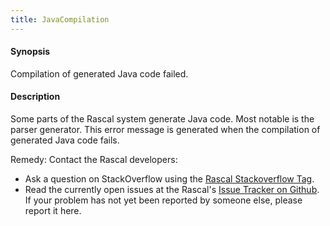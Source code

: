 ```yaml
---
title: JavaCompilation
---
```


#### Synopsis

Compilation of generated Java code failed.

#### Description

Some parts of the Rascal system generate Java code. Most notable is the parser generator.
This error message is generated when the compilation of generated Java code fails.

Remedy: Contact the Rascal developers:

*  Ask a question on StackOverflow using the [Rascal Stackoverflow Tag](http://stackoverflow.com/questions/tagged/rascal).
*  Read the currently open issues at the Rascal's [Issue Tracker on Github](https://github.com/usethesource/rascal/issues?state=open). If your problem has not yet been reported by someone else, please report it here.


